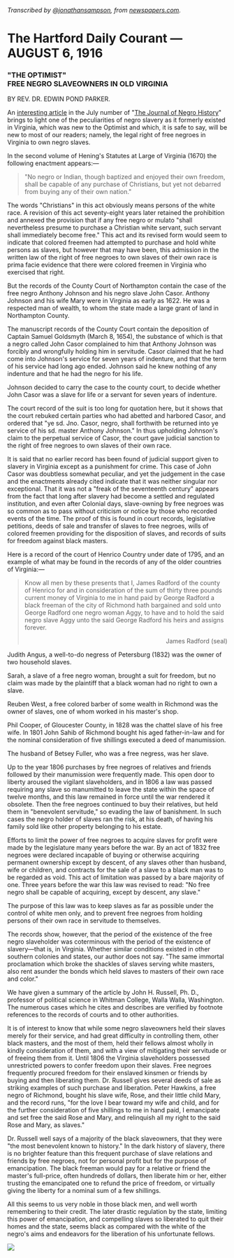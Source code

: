 _Transcribed by [@jonathansampson][twitter], from [newspapers.com][source]._

# The Hartford Daily Courant — AUGUST 6, 1916

### "THE OPTIMIST"<br>FREE NEGRO SLAVEOWNERS IN OLD VIRGINIA

BY REV. DR. EDWIN POND PARKER.

An [interesting article](Colored-Freemen-As-Slave-Owners-In-Virginia.pdf) in the July number of "[The Journal of Negro History](https://www.jstor.org/journal/jnegrohistory)" brings to light one of the peculiarities of negro slavery as it formerly existed in Virginia, which was new to the Optimist and which, it is safe to say, will be new to most of our readers; namely, the legal right of free negroes in Virginia to own negro slaves.

In the second volume of Hening's Statutes at Large of Virginia (1670) the following enactment appears:—

> "No negro or Indian, though baptized and enjoyed their own freedom, shall be capable of any purchase of Christians, but yet not debarred from buying any of their own nation."

The words "Christians" in this act obviously means persons of the white race. A revision of this act seventy-eight years later retained the prohibition and annexed the provision that if any free negro or mulato "shall nevertheless presume to purchase a Christian white servant, such servant shall immediately become free." This act and its revised form would seem to indicate that colored freemen had attempted to purchase and hold white persons as slaves, but however that may have been, this admission in the written law of the right of free negroes to own slaves of their own race is prima facie evidence that there were colored freemen in Virginia who exercised that right.

But the records of the County Court of Northampton contain the case of the free negro Anthony Johnson and his negro slave John Casor. Anthony Johnson and his wife Mary were in Virginia as early as 1622. He was a respected man of wealth, to whom the state made a large grant of land in Northampton County.

The manuscript records of the County Court contain the deposition of Captain Samuel Goldsmyth (March 8, 1654), the substance of which is that a negro called John Casor complained to him that Anthony Johnson was forcibly and wrongfully holding him in servitude. Casor claimed that he had come into Johnson's service for seven years of indenture, and that the term of his service had long ago ended. Johnson said he knew nothing of any indenture and that he had the negro for his life.

Johnson decided to carry the case to the county court, to decide whether John Casor was a slave for life or a servant for seven years of indenture.

The court record of the suit is too long for quotation here, but it shows that the court rebuked certain parties who had abetted and harbored Casor, and ordered that "ye sd. Jno. Casor, negro, shall forthwith be returned into ye service of his sd. master Anthony Johnson." In thus upholding Johnson's claim to the perpetual service of Casor, the court gave judicial sanction to the right of free negroes to own slaves of their own race.

It is said that no earlier record has been found of judicial support given to slavery in Virginia except as a punishment for crime. This case of John Casor was doubtless somewhat peculiar, and yet the judgement in the case and the enactments already cited indicate that it was neither singular nor exceptional. That it was not a "freak of the seventeenth century" appears from the fact that long after slavery had become a settled and regulated institution, and even after Colonial days, slave-owning by free negroes was so common as to pass without criticism or notice by those who recorded events of the time. The proof of this is found in court records, legislative petitions, deeds of sale and transfer of slaves to free negroes, wills of colored freemen providing for the disposition of slaves, and records of suits for freedom against black masters.

Here is a record of the court of Henrico Country under date of 1795, and an example of what may be found in the records of any of the older countries of Virginia:—

<blockquote>Know all men by these presents that I, James Radford of the county of Henrico for and in consideration of the sum of thirty three pounds current money of Virginia to me in hand paid by George Radford a black freeman of the city of Richmond hath bargained and sold unto George Radford one negro woman Aggy, to have and to hold the said negro slave Aggy unto the said George Radford his heirs and assigns forever.
<p align="right">James Radford (seal)</p>
</blockquote>

Judith Angus, a well-to-do negress of Petersburg (1832) was the owner of two household slaves.

Sarah, a slave of a free negro woman, brought a suit for freedom, but no claim was made by the plaintiff that a black woman had no right to own a slave.

Reuben West, a free colored barber of some wealth in Richmond was the owner of slaves, one of whom worked in his master's shop.

Phil Cooper, of Gloucester County, in 1828 was the chattel slave of his free wife. In 1801 John Sahib of Richmond bought his aged father-in-law and for the nominal consideration of five shillings executed a deed of manumission.

The husband of Betsey Fuller, who was a free negress, was her slave.

Up to the year 1806 purchases by free negroes of relatives and friends followed by their manumission were frequently made. This open door to liberty aroused the vigilant slaveholders, and in 1806 a law was passed requiring any slave so manumitted to leave the state within the space of twelve months, and this law remained in force until the war rendered it obsolete. Then the free negroes continued to buy their relatives, but held them in "benevolent servitude," so evading the law of banishment. In such cases the negro holder of slaves ran the risk, at his death, of having his family sold like other property belonging to his estate.

Efforts to limit the power of free negroes to acquire slaves for profit were made by the legislature many years before the war. By an act of 1832 free negroes were declared incapable of buying or otherwise acquiring permanent ownership except by descent, of any slaves other than husband, wife or children, and contracts for the sale of a slave to a black man was to be regarded as void. This act of limitation was passed by a bare majority of one. Three years before the war this law was revised to read: "No free negro shall be capable of acquiring, except by descent, any slave."

The purpose of this law was to keep slaves as far as possible under the control of white men only, and to prevent free negroes from holding persons of their own race in servitude to themselves.

The records show, however, that the period of the existence of the free negro slaveholder was coterminous with the period of the existence of slavery—that is, in Virginia. Whether similar conditions existed in other southern colonies and states, our author does not say. "The same immortal proclamation which broke the shackles of slaves serving white masters, also rent asunder the bonds which held slaves to masters of their own race and color."

We have given a summary of the article by John H. Russell, Ph. D., professor of political science in Whitman College, Walla Walla, Washington. The numerous cases which he cites and describes are verified by footnote references to the records of courts and to other authorities.

It is of interest to know that while some negro slaveowners held their slaves merely for their service, and had great difficulty in controlling them, other black masters, and the most of them, held their fellows almost wholly in kindly consideration of them, and with a view of mitigating their servitude or of freeing them from it. Until 1806 the Virginia slaveholders possessed unrestricted powers to confer freedom upon their slaves. Free negroes frequently procured freedom for their enslaved kinsmen or friends by buying and then liberating them. Dr. Russell gives several deeds of sale as striking examples of such purchase and liberation. Peter Hawkins, a free negro of Richmond, bought his slave wife, Rose, and their little child Mary, and the record runs, "for the love I bear toward my wife and child, and for the further consideration of five shillings to me in hand paid, I emancipate and set free the said Rose and Mary, and relinquish all my right to the said Rose and Mary, as slaves."

Dr. Russell well says of a majority of the black slaveowners, that they were "the most benevolent known to history." In the dark history of slavery, there is no brighter feature than this frequent purchase of slave relations and friends by free negroes, not for personal profit but for the purpose of emancipation. The black freeman would pay for a relative or friend the master's full-price, often hundreds of dollars, then liberate him or her, either trusting the emancipated one to refund the price of freedom, or virtually giving the liberty for a nominal sum of a few shillings.

All this seems to us very noble in those black men, and well worth remembering to their credit. The later drastic regulation by the state, limiting this power of emancipation, and compelling slaves so liberated to quit their homes and the state, seems black as compared with the white of the negro's aims and endeavors for the liberation of his unfortunate fellows.

[twitter]: https://twitter.com/jonathansampson
[source]: https://www.newspapers.com/image/369060160/
![](images/Hartford_Courant_Sun__Aug_6__1916_.jpg)